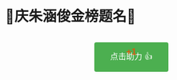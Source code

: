 # 🎉庆朱涵俊金榜题名🎉

<script setup>
import { ref, onMounted } from 'vue'

const supportCount = ref(0)
const isAnimating = ref(false)

onMounted(() => {
  // 从localStorage获取已存储的助力数
  const count = localStorage.getItem('zhj-support-count')
  supportCount.value = count ? parseInt(count) : 0
})

const addSupport = () => {
  // 如果动画正在进行中，不触发新的动画
  if (isAnimating.value) return
  
  // 设置动画状态
  isAnimating.value = true
  
  // 动画结束后重置状态
  setTimeout(() => {
    isAnimating.value = false
  }, 300) // 动画持续时间缩短为300ms，使连续点击更流畅
}
</script>

<div class="support-container">
  <button 
    class="support-button" 
    @click="addSupport"
    :class="{ 'animate': isAnimating }"
  >
    点击助力 👍
    <span v-if="isAnimating" class="plus-one">+1</span>
  </button>
</div>

<style>
.support-container {
  text-align: center;
  margin: 30px 0;
  position: relative;
}

.support-button {
  background-color: #4CAF50;
  border: none;
  color: white;
  padding: 15px 32px;
  text-align: center;
  text-decoration: none;
  display: inline-block;
  font-size: 16px;
  margin: 4px 2px;
  cursor: pointer;
  border-radius: 4px;
  transition: background-color 0.3s;
  position: relative;
}

.support-button:hover {
  background-color: #45a049;
}

/* 点击特效 */
.support-button.animate {
  animation: pulse 0.3s ease-out;
}

@keyframes pulse {
  0% {
    transform: scale(1);
    box-shadow: 0 0 0 0 rgba(76, 175, 80, 0.7);
  }
  
  50% {
    transform: scale(1.05);
    box-shadow: 0 0 0 5px rgba(76, 175, 80, 0.3);
  }
  
  100% {
    transform: scale(1);
    box-shadow: 0 0 0 0 rgba(76, 175, 80, 0);
  }
}

/* +1渐变效果 */
.plus-one {
  position: absolute;
  top: 0;
  left: 50%;
  transform: translateX(-50%);
  color: #ff4500;
  font-weight: bold;
  font-size: 18px;
  pointer-events: none;
  animation: float-up 0.3s ease-out;
}

@keyframes float-up {
  0% {
    top: 50%;
    opacity: 0;
  }
  
  50% {
    opacity: 1;
  }
  
  100% {
    top: -20px;
    opacity: 0;
  }
}
</style>